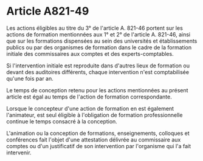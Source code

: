 # Article A821-49

Les actions éligibles au titre du 3° de l'article A. 821-46 portent sur les actions de formation mentionnées aux 1° et 2° de l'article A. 821-46, ainsi que sur les formations dispensées au sein des universités et établissements publics ou par des organismes de formation dans le cadre de la formation initiale des commissaires aux comptes et des experts-comptables.

Si l'intervention initiale est reproduite dans d'autres lieux de formation ou devant des auditoires différents, chaque intervention n'est comptabilisée qu'une fois par an.

Le temps de conception retenu pour les actions mentionnées au présent article est égal au temps de l'action de formation correspondante.

Lorsque le concepteur d'une action de formation en est également l'animateur, est seul éligible à l'obligation de formation professionnelle continue le temps consacré à la conception.

L'animation ou la conception de formations, enseignements, colloques et conférences fait l'objet d'une attestation délivrée au commissaire aux comptes ou d'un justificatif de son intervention par l'organisme qui l'a fait intervenir.
